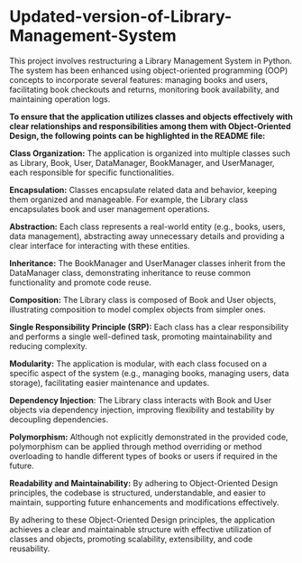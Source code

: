 # Updated-version-of-Library-Management-System

This project involves restructuring a Library Management System in Python. The system has been enhanced using object-oriented programming (OOP) concepts to incorporate several features: managing books and users, facilitating book checkouts and returns, monitoring book availability, and maintaining operation logs.

**To ensure that the application utilizes classes and objects effectively with clear relationships and responsibilities among them with Object-Oriented Design, the following points can be highlighted in the README file:**

**Class Organization:** The application is organized into multiple classes such as Library, Book, User, DataManager, BookManager, and UserManager, each responsible for specific functionalities.

**Encapsulation:** Classes encapsulate related data and behavior, keeping them organized and manageable. For example, the Library class encapsulates book and user management operations.

**Abstraction:** Each class represents a real-world entity (e.g., books, users, data management), abstracting away unnecessary details and providing a clear interface for interacting with these entities.

**Inheritance:** The BookManager and UserManager classes inherit from the DataManager class, demonstrating inheritance to reuse common functionality and promote code reuse.

**Composition:** The Library class is composed of Book and User objects, illustrating composition to model complex objects from simpler ones.

**Single Responsibility Principle (SRP):** Each class has a clear responsibility and performs a single well-defined task, promoting maintainability and reducing complexity.

**Modularity:** The application is modular, with each class focused on a specific aspect of the system (e.g., managing books, managing users, data storage), facilitating easier maintenance and updates.

**Dependency Injection**: The Library class interacts with Book and User objects via dependency injection, improving flexibility and testability by decoupling dependencies.

**Polymorphism:** Although not explicitly demonstrated in the provided code, polymorphism can be applied through method overriding or method overloading to handle different types of books or users if required in the future.

**Readability and Maintainability:** By adhering to Object-Oriented Design principles, the codebase is structured, understandable, and easier to maintain, supporting future enhancements and modifications effectively.

By adhering to these Object-Oriented Design principles, the application achieves a clear and maintainable structure with effective utilization of classes and objects, promoting scalability, extensibility, and code reusability.
